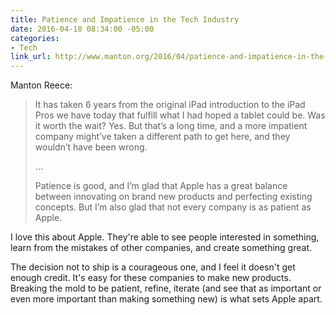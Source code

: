 ```yaml
---
title: Patience and Impatience in the Tech Industry
date: 2016-04-18 08:34:00 -05:00
categories:
- Tech
link_url: http://www.manton.org/2016/04/patience-and-impatience-in-the-tech-industry.html
---
```


Manton Reece:

> It has taken 6 years from the original iPad introduction to the iPad Pros we have today that fulfill what I had hoped a tablet could be. Was it worth the wait? Yes. But that’s a long time, and a more impatient company might’ve taken a different path to get here, and they wouldn’t have been wrong.
>
> …
>
> Patience is good, and I’m glad that Apple has a great balance between innovating on brand new products and perfecting existing concepts. But I’m also glad that not every company is as patient as Apple.

I love this about Apple. They're able to see people interested in something, learn from the mistakes of other companies, and create something great.

The decision not to ship is a courageous one, and I feel it doesn't get enough credit. It's easy for these companies to make new products. Breaking the mold to be patient, refine, iterate (and see that as important or even more important than making something new) is what sets Apple apart.
